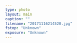 ```yaml
---
type: photo
layout: main
caption: ""
filename: "20171116214520.jpg"
fstop: "Unknown"
exposure: "Unknown"
---
```

